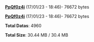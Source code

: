 [**PpQf0z4i**](/data/PpQf0z4i.txt) (17/01/23 - 18:46)- 76672 bytes

[**PpQf0z4i**](/data/PpQf0z4i.txt) (17/01/23 - 18:46)- 76672 bytes

**Total Datas**: 4960

**Total Size**: 30.44 MB / 30.4 MB